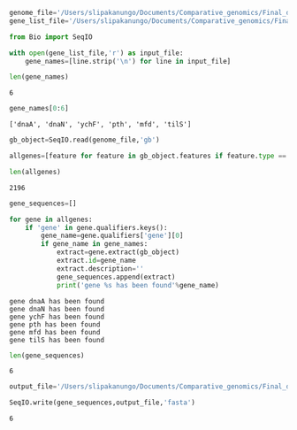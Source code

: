 ```python
genome_file='/Users/slipakanungo/Documents/Comparative_genomics/Final_draft/PyGenomeviz_new/P2D11_test/43-genomic.gb'
gene_list_file='/Users/slipakanungo/Documents/Comparative_genomics/Final_draft/PyGenomeviz_new/P2D11_test/gene_name_list.txt'
```


```python
from Bio import SeqIO
```


```python
with open(gene_list_file,'r') as input_file:
    gene_names=[line.strip('\n') for line in input_file]
```


```python
len(gene_names)
```




    6




```python
gene_names[0:6]
```




    ['dnaA', 'dnaN', 'ychF', 'pth', 'mfd', 'tilS']




```python
gb_object=SeqIO.read(genome_file,'gb')
```


```python
allgenes=[feature for feature in gb_object.features if feature.type =='gene']
```


```python
len(allgenes)
```




    2196




```python
gene_sequences=[]
```


```python
for gene in allgenes:
    if 'gene' in gene.qualifiers.keys():
        gene_name=gene.qualifiers['gene'][0]
        if gene_name in gene_names:
            extract=gene.extract(gb_object)
            extract.id=gene_name
            extract.description=''
            gene_sequences.append(extract)
            print('gene %s has been found'%gene_name)
```

    gene dnaA has been found
    gene dnaN has been found
    gene ychF has been found
    gene pth has been found
    gene mfd has been found
    gene tilS has been found



```python
len(gene_sequences)
```




    6




```python
output_file='/Users/slipakanungo/Documents/Comparative_genomics/Final_draft/PyGenomeviz_new/P2D11_test/gene_name.fasta'
```


```python
SeqIO.write(gene_sequences,output_file,'fasta')
```




    6


